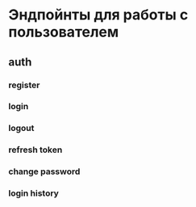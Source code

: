 # Эндпойнты для работы с пользователем

## auth
### register
### login
### logout
### refresh token
### change password
### login history